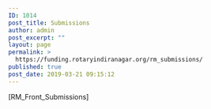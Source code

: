 ```yaml
---
ID: 1014
post_title: Submissions
author: admin
post_excerpt: ""
layout: page
permalink: >
  https://funding.rotaryindiranagar.org/rm_submissions/
published: true
post_date: 2019-03-21 09:15:12
---
```

[RM_Front_Submissions]